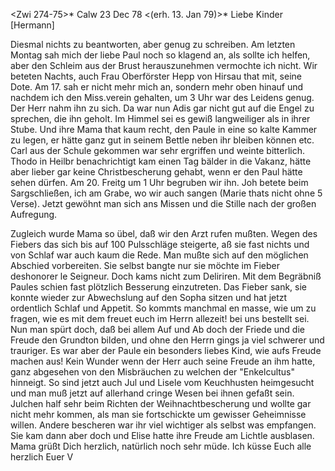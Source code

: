 <Zwi 274-75>* Calw 23 Dec 78
 <(erh. 13. Jan 79)>*
Liebe Kinder [Hermann]

Diesmal nichts zu beantworten, aber genug zu schreiben. Am letzten Montag sah mich der liebe Paul noch so klagend an, als sollte ich helfen, aber den Schleim aus der Brust herauszunehmen vermochte ich nicht. Wir beteten Nachts, auch Frau Oberförster Hepp von Hirsau that mit, seine Dote. Am 17. sah er nicht mehr mich an, sondern mehr oben hinauf und nachdem ich den Miss.verein gehalten, um 3 Uhr war des Leidens genug. Der Herr nahm ihn zu sich. Da war nun Adis gar nicht gut auf die Engel zu sprechen, die ihn geholt. Im Himmel sei es gewiß langweiliger als in ihrer Stube. Und ihre Mama that kaum recht, den Paule in eine so kalte Kammer zu legen, er hätte ganz gut in seinem Bettle neben ihr bleiben können etc. Carl aus der Schule gekommen war sehr ergriffen und weinte bitterlich. Thodo in Heilbr benachrichtigt kam einen Tag bälder in die Vakanz, hätte aber lieber gar keine Christbescherung gehabt, wenn er den Paul hätte sehen dürfen. Am 20. Freitg um 1 Uhr begruben wir ihn. Joh betete beim Sargschließen, ich am Grabe, wo wir auch sangen (Marie thats nicht ohne 5 Verse). Jetzt gewöhnt man sich ans Missen und die Stille nach der großen Aufregung.

Zugleich wurde Mama so übel, daß wir den Arzt rufen mußten. Wegen des Fiebers das sich bis auf 100 Pulsschläge steigerte, aß sie fast nichts und von Schlaf war auch kaum die Rede. Man mußte sich auf den möglichen Abschied vorbereiten. Sie selbst bangte nur sie möchte im Fieber deshonorer le Seigneur. Doch kams nicht zum Deliriren. Mit dem Begräbniß Paules schien fast plötzlich Besserung einzutreten. Das Fieber sank, sie konnte wieder zur Abwechslung auf den Sopha sitzen und hat jetzt ordentlich Schlaf und Appetit. 
So kommts manchmal en masse, wie um zu fragen, wie es mit dem freuet euch im Herrn allezeit! bei uns bestellt sei. Nun man spürt doch, daß bei allem Auf und Ab doch der Friede und die Freude den Grundton bilden, und ohne den Herrn gings ja viel schwerer und trauriger. Es war aber der Paule ein besonders liebes Kind, wie aufs Freude machen aus! Kein Wunder wenn der Herr auch seine Freude an ihm hatte, ganz abgesehen von den Misbräuchen zu welchen der "Enkelcultus" hinneigt. So sind jetzt auch Jul und Lisele vom Keuchhusten heimgesucht und man muß jetzt auf allerhand cringe Wesen bei ihnen gefaßt sein. Julchen half sehr beim Richten der Weihnachtbescherung und wollte gar nicht mehr kommen, als man sie fortschickte um gewisser Geheimnisse willen. Andere bescheren war ihr viel wichtiger als selbst was empfangen. Sie kam dann aber doch und Elise hatte ihre Freude am Lichtle ausblasen. Mama grüßt Dich herzlich, natürlich noch sehr müde. Ich küsse Euch alle herzlich
 Euer V
